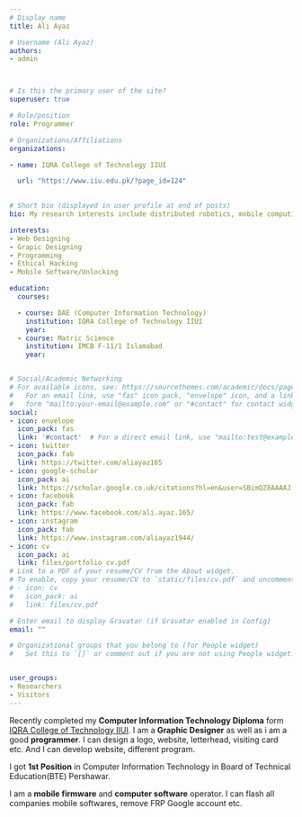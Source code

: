 ```yaml
---
# Display name
title: Ali Ayaz

# Username (Ali Ayaz)
authors:
- admin



# Is this the primary user of the site?
superuser: true

# Role/position
role: Programmer

# Organizations/Affiliations
organizations:

- name: IQRA College of Technology IIUI

  url: "https://www.iiu.edu.pk/?page_id=124"
  

# Short bio (displayed in user profile at end of posts)
bio: My research interests include distributed robotics, mobile computing and programmable matter.

interests:
- Web Designing
- Grapic Designing
- Programming
- Ethical Hacking
- Mobile Software/Unlocking

education:
  courses:

  - course: DAE (Computer Information Technology)
    institution: IQRA College of Technology IIUI
    year: 
  - course: Matric Science
    institution: IMCB F-11/1 Islamabad
    year: 


# Social/Academic Networking
# For available icons, see: https://sourcethemes.com/academic/docs/page-builder/#icons
#   For an email link, use "fas" icon pack, "envelope" icon, and a link in the
#   form "mailto:your-email@example.com" or "#contact" for contact widget.
social:
- icon: envelope
  icon_pack: fas
  link: '#contact'  # For a direct email link, use "mailto:test@example.org".
- icon: twitter
  icon_pack: fab
  link: https://twitter.com/aliayaz165
- icon: google-scholar
  icon_pack: ai
  link: https://scholar.google.co.uk/citations?hl=en&user=SBimQZ8AAAAJ
- icon: facebook
  icon_pack: fab
  link: https://www.facebook.com/ali.ayaz.165/
- icon: instagram
  icon_pack: fab
  link: https://www.instagram.com/aliayaz1944/
- icon: cv
  icon_pack: ai
  link: files/portfolio cv.pdf
# Link to a PDF of your resume/CV from the About widget.
# To enable, copy your resume/CV to `static/files/cv.pdf` and uncomment the lines below.
# - icon: cv
#  	icon_pack: ai
#   link: files/cv.pdf

# Enter email to display Gravatar (if Gravatar enabled in Config)
email: ""

# Organizational groups that you belong to (for People widget)
#   Set this to `[]` or comment out if you are not using People widget.


user_groups:
- Researchers
- Visitors
---
```



Recently completed my __Computer Information Technology Diploma__ form [IQRA College of Technology IIUI](https://www.iiu.edu.pk/?page_id=124). I am a __Graphic Designer__ as well as i am a good __programmer__. I can design a logo, website, letterhead, visiting card etc. And I can develop website, different program. 
  
 I got __1st Position__ in Computer Information Technology in Board of Technical Education(BTE) Pershawar. 
 
 I am a __mobile firmware__ and __computer software__ operator. I can flash all companies mobile softwares, remove FRP Google account etc. 